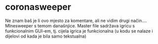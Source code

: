 # coronasweeper
Ne znam baš je li ovo mjesto za komentare, ali ne vidim drugi način....
MInesweeper s temom današnjice.
Master file sadržava igricu s funkcionalnim GUI-em, tj. cijela igrica je funkcionalna (u kodu se nalaze i dijelovi od kada je bila samo tekstualna)
